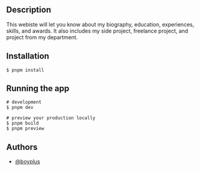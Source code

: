 ## Description

This webiste will let you know about my biography, education, experiences, skills, and awards. It also includes my side project, freelance project, and project from my department.

## Installation

`$ pnpm install`

## Running the app

```
# development
$ pnpm dev

# preview your production locally
$ pnpm build
$ pnpm preview
```

## Authors

- [@boyplus](https://github.com/boyplus)
